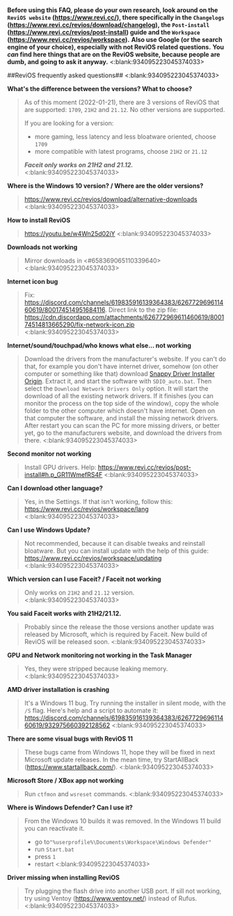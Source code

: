**Before using this FAQ, please do your own research, look around on the `ReviOS website` (https://www.revi.cc/), there specifically in the  `Changelogs` (https://www.revi.cc/revios/download/changelog), the `Post-install` (https://www.revi.cc/revios/post-install) guide and the `Workspace` (https://www.revi.cc/revios/workspace).**
**Also use Google (or the search engine of your choice), especially with not ReviOS related questions.** 
**You _can_ find here things that are on the ReviOS website, because people are dumb, and going to ask it anyway.**
<:blank:934095223045374033>

##ReviOS frequently asked questions##
<:blank:934095223045374033>

**What's the difference between the versions? What to choose?**
> As of this moment (2022-01-21), there are 3 versions of ReviOS that are supported: `1709`, `21H2` and `21.12`. No other versions are supported.
> 
> If you are looking for a version:
> - more gaming, less latency and less bloatware oriented, choose `1709`
> - more compatible with latest programs, choose `21H2` or `21.12`
> 
> **_Faceit only works on 21H2 and 21.12._**
<:blank:934095223045374033>

**Where is the Windows 10 version? / Where are the older versions?**
> https://www.revi.cc/revios/download/alternative-downloads
<:blank:934095223045374033>

**How to install ReviOS**
> https://youtu.be/w4Wn25d02iY
<:blank:934095223045374033>

**Downloads not working**
> Mirror downloads in <#658369065110339640>
<:blank:934095223045374033>

**Internet icon bug**
> Fix: https://discord.com/channels/619835916139364383/626772969611460619/800174514951684116. 
> Direct link to the zip file: https://cdn.discordapp.com/attachments/626772969611460619/800174514813665290/fix-network-icon.zip
<:blank:934095223045374033>

**Internet/sound/touchpad/who knows what else... not working**
> Download the drivers from the manufacturer's website.
> If you can't do that, for example you don't have internet driver, somehow (on other computer or something like that) download [Snappy Driver Installer Origin](https://www.snappy-driver-installer.org/). 
> Extract it, and start the software with `SDIO_auto.bat`. Then select the `Download Network Drivers Only` option. It will start the download of all the existing network drivers. 
> If it finishes (you can monitor the process on the top side of the window), copy the whole folder to the other computer which doesn't have internet. Open on that computer the software, and install the missing network drivers. After restart you can scan the PC for more missing drivers, or better yet, go to the manufacturers website, and download the drivers from there.
<:blank:934095223045374033>

**Second monitor not working**
> Install GPU drivers. Help: https://www.revi.cc/revios/post-install#h.p_GR11WmefRS4F
<:blank:934095223045374033>

**Can I download other language?**
> Yes, in the Settings. If that isn't working, follow this: https://www.revi.cc/revios/workspace/lang
<:blank:934095223045374033>

**Can I use Windows Update?**
> Not recommended, because it can disable tweaks and reinstall bloatware.
> But you can install update with the help of this guide: https://www.revi.cc/revios/workspace/updating
<:blank:934095223045374033>

**Which version can I use Faceit? / Faceit not working**
> Only works on `21H2` and `21.12` version.
<:blank:934095223045374033>

**You said Faceit works with 21H2/21.12.**
> Probably since the release the those versions another update was released by Microsoft, which is required by Faceit. New build of ReviOS will be released soon.
<:blank:934095223045374033>

**GPU and Network monitoring not working in the Task Manager**
> Yes, they were stripped because leaking memory.
<:blank:934095223045374033>

**AMD driver installation is crashing**
> It's a Windows 11 bug. Try running the installer in silent mode, with the `/S` flag. 
> Here's help and a script to automate it: https://discord.com/channels/619835916139364383/626772969611460619/932975660392128562
<:blank:934095223045374033>

**There are some visual bugs with ReviOS 11**
> These bugs came from Windows 11, hope they will be fixed in next Microsoft update releases.
> In the mean time, try StartAllBack (https://www.startallback.com/).
<:blank:934095223045374033>

**Microsoft Store / XBox app not working**
> Run `ctfmon` and `wsreset` commands.
<:blank:934095223045374033>

**Where is Windows Defender? Can I use it?**
> From the Windows 10 builds it was removed.
> In the Windows 11 build you can reactivate it.
> - go to`"%userprofile%\Documents\Workspace\Windows Defender"`
> - run `Start.bat`
> - press `1`
> - restart
<:blank:934095223045374033>

**Driver missing when installing ReviOS**
> Try plugging the flash drive into another USB port. If sill not working, try using Ventoy (https://www.ventoy.net/) instead of Rufus.
<:blank:934095223045374033>
